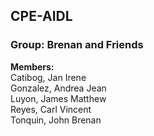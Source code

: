 ## CPE-AIDL <br> 
### Group: Brenan and Friends 
**Members:** <br>
Catibog, Jan Irene <br>
Gonzalez, Andrea Jean <br>
Luyon, James Matthew <br>
Reyes, Carl Vincent <br>
Tonquin, John Brenan
